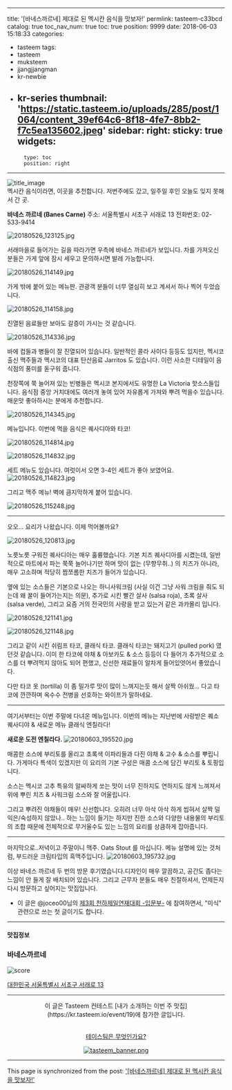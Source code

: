 
---
title: '[바네스까르네] 제대로 된 멕시칸 음식을 맛보자!'
permlink: tasteem-c33bcd
catalog: true
toc_nav_num: true
toc: true
position: 9999
date: 2018-06-03 15:18:33
categories:
- tasteem
tags:
- tasteem
- muksteem
- jjangjjangman
- kr-newbie
- kr-series
thumbnail: 'https://static.tasteem.io/uploads/285/post/1064/content_39ef64c6-8f18-4fe7-8bb2-f7c5ea135602.jpeg'
sidebar:
    right:
        sticky: true
widgets:
    -
        type: toc
        position: right
---


![title_image](https://static.tasteem.io/uploads/285/post/1064/content_39ef64c6-8f18-4fe7-8bb2-f7c5ea135602.jpeg)
<br/>
멕시칸 음식이라면, 이곳을 추천합니다. 저번주에도 갔고, 일주일 후인 오늘도 잊지 못해서 간 곳. 

**바네스 까르네 (Banes Carne)**
주소: 서울특별시 서초구 서래로 13
전화번호: 02-533-9414


![20180526_123125.jpg](https://static.tasteem.io/uploads/image/image/5552/content_3ea3e50a-7dcc-4702-a5ea-c56ce2a6f6f4.jpeg)


서래마을로 들어가는 길을 따라가면 우측에 바네스 까르네가 보입니다. 차를 가져오신 분들은 가게 앞에 잠시 세우고 문의하시면 발레 가능합니다. 

![20180526_114149.jpg](https://static.tasteem.io/uploads/image/image/5521/content_3ea3e50a-7dcc-4702-a5ea-c56ce2a6f6f4.jpeg)

가게 밖에 붙어 있는 메뉴판. 관광객 분들이 너무 열심히 보고 계셔서 하나 찍어 두었습니다.

![20180526_114158.jpg](https://static.tasteem.io/uploads/image/image/5522/content_3af9c76d-57e9-41d3-9078-4b512b9da0f6.jpeg)

진열된 음료들만 보아도 갈증이 가시는 것 같습니다.

![20180526_114336.jpg](https://static.tasteem.io/uploads/image/image/5523/content_3af9c76d-57e9-41d3-9078-4b512b9da0f6.jpeg)

바에 컵들과 병들이 잘 진열되어 있습니다. 일반적인 콜라 사이다 등등도 있지만, 멕시코 출신 맥주들과 멕시코의 대표 탄산음료 Jarritos 도 있습니다. 이런 사소한 디테일이 음식점의 풍미를 돋구워 줍니다. 

천장쪽에 쭉 늘어져 있는 빈병들은 멕시코 본지에서도 유명한 La Victoria 핫소스들입니다. 음식점 중앙 거치대에도 여러개 놓여 있어 자유롭게 가져와 뿌려 먹을수 있습니다. 매운맛 좋아하시는 분에게 추천합니다. 

![20180526_114345.jpg](https://static.tasteem.io/uploads/image/image/5524/content_3af9c76d-57e9-41d3-9078-4b512b9da0f6.jpeg)

메뉴입니다. 이번에 먹을 음식은 퀘사디아와 타코!


![20180526_114814.jpg](https://static.tasteem.io/uploads/image/image/5558/content_3ea3e50a-7dcc-4702-a5ea-c56ce2a6f6f4.jpeg)

![20180526_114832.jpg](https://static.tasteem.io/uploads/image/image/5559/content_3ea3e50a-7dcc-4702-a5ea-c56ce2a6f6f4.jpeg)

세트 메뉴도 있습니다. 여럿이서 오면 3-4인 세트가 좋아 보였어요.
![20180526_114823.jpg](https://static.tasteem.io/uploads/image/image/5531/content_3af9c76d-57e9-41d3-9078-4b512b9da0f6.jpeg)

그리고 맥주 메뉴! 벽에 큼지막하게 붙어 있습니다.

![20180526_115248.jpg](https://static.tasteem.io/uploads/image/image/5533/content_3af9c76d-57e9-41d3-9078-4b512b9da0f6.jpeg)

---

오오... 요리가 나왔습니다. 이제 먹어볼까요?

![20180526_120813.jpg](https://static.tasteem.io/uploads/image/image/5557/content_3ea3e50a-7dcc-4702-a5ea-c56ce2a6f6f4.jpeg)

노릇노릇 구워진 퀘사디아는 매우 훌륭했습니다. 기본 치즈 퀘사디아를 시켰는데, 일반적으로 마트에서 파는 쭉쭉 늘어나기만 하며 맛이 없는 (무향무취..) 의 치즈가 아니라, 매우 고소하며 적당히 짭쪼롬한  치즈가 들어가 있습니다. 

옆에 있는 소스들은 기본으로 나오는 하니사워크림 (사실 이건 그냥 사워 크림을 줘도 되는데 왜 꿀이 들어가는지는 의문), 추가로 시킨 빨간 살사 (salsa roja), 초록 살사 (salsa verde), 그리고 요즘 거의 전국민의 사랑을 받고 있는거 같은 과카몰리 입니다. 

![20180526_121141.jpg](https://static.tasteem.io/uploads/image/image/5539/content_3ea3e50a-7dcc-4702-a5ea-c56ce2a6f6f4.jpeg)


![20180526_121148.jpg](https://static.tasteem.io/uploads/image/image/5537/content_3af9c76d-57e9-41d3-9078-4b512b9da0f6.jpeg)
 
그리고 같이 시킨 쉬림프 타코, 클래식 타코. 클래식 타코는 돼지고기 (pulled pork) 였던것 같습니다. 이미 한 타코에 야채 & 아보카도 & 소스 등등이 다 들어가 추가적으로 소스를 더 뿌려먹지 않아도 되어 편했고, 신선한 재료들이 알차게 들어있엇어서 좋았습니다. 
 
다만 타코 옷 (tortilla) 이 좀 밀가루 맛이 많이 느껴지는듯 해서 살짝 아쉬웠... 다고 타코에 깐깐하며 옥수수 전병을 선호하는 와이프가 말하네요. 

---

여기서부터는 이번 주말에 다녀온 메뉴입니다. 
이번의 메뉴는 지난번에 사랑받은 퀘소 퀘사디야 & 새로운 메뉴 클래식 엔칠라다! 

**새로운 도전 엔칠라다.** 
![20180603_195520.jpg](https://static.tasteem.io/uploads/image/image/5543/content_3af9c76d-57e9-41d3-9078-4b512b9da0f6.jpeg)

매콤한 소스에 부리토를 올리고 초록색 이파리들과 다진 야채 & 고수 & 소스를 뿌립니다. 가게마다 특색이 있겠지만 이 요리의 기본 구성은 매콤 소스에 담긴 부리토 & 토핑입니다. 

소스는 멕시코 고추 특유의 알싸하게 쏘는 맛이 너무 진하지도 연하지도 않게 느껴져서 위에 뿌린 치즈 & 사워크림 소스와 잘 어울립니다. 

그리고 뿌려진 야채들이 매우! 신선합니다. 오히려 너무 아삭 아삭 하게 씹혀서 살짝 덜 익은/숙성하지 않았나.. 하는 느낌이 들기는 하지만 진한 소스와 다양한 내용물의 부리토의 조합 때문에 전체적으로 무거울수도 있는 느낌의 요리를 상큼하게 잡아줍니다. 

---

마지막으로..저녁이고 주말이니 맥주. Oats Stout 를 마십니다. 메뉴 설명에 있는 것처럼, 부드러운 크림타입의 흑맥주입니다. 
![20180603_195732.jpg](https://static.tasteem.io/uploads/image/image/5547/content_3af9c76d-57e9-41d3-9078-4b512b9da0f6.jpeg)

이상 바네스 까르네 두 번의 방문 후기였습니다.디자인이 매우 깔끔하고, 공간도 좁다는 느낌이 안 들게 잘 배치되어 있습니다. 그리고 근무자 분들도 매우 친절하셔서, 언제든지 다시 방문하고 싶어지는 맛집입니다.

* 이 글은 @joceo00님의 [제3회 천하제일연재대회 -입문부-](https://steemit.com/kr-newbie/@joceo00/3) 에 참여하면서, "미식" 관련으로 쓰는 첫 글이기도 합니다.

---------------------
#### 맛집정보
### 바네스까르네
![score](https://static.tasteem.io/images/steem/3Crowns.png)

[대한민국 서울특별시 서초구 서래로 13](https://kr.tasteem.io/post/1064#map)

-----------------------------------------
<center>이 글은 Tasteem 컨테스트
 [내가 소개하는  이번 주 맛집](https://kr.tasteem.io/event/19)에 참가한 글입니다.

<br/>[테이스팀은 무엇인가요?](https://kr.tasteem.io/about)

[![tasteem_banner.png](https://static.tasteem.io/images/tasteem_banner.png)](https://kr.tasteem.io)</center>

- - -

This page is synchronized from the post: ['[바네스까르네] 제대로 된 멕시칸 음식을 맛보자!'](https://steemit.com/@glory7/tasteem-c33bcd)
